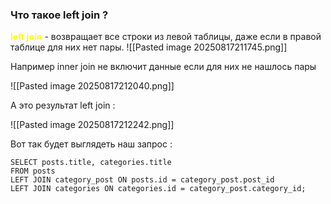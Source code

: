 ### Что такое left join ?
<font color="#ffff00">**<font color="#ffff00">left join</font></font>** - возвращает все строки из левой таблицы, даже если в правой таблице для них нет пары.
![[Pasted image 20250817211745.png]]

Например inner join не включит данные если для них не нашлось пары 

![[Pasted image 20250817212040.png]]

А это результат left join :

![[Pasted image 20250817212242.png]]

Вот так будет выглядеть наш запрос :

```mysql
SELECT posts.title, categories.title
FROM posts
LEFT JOIN category_post ON posts.id = category_post.post_id
LEFT JOIN categories ON categories.id = category_post.category_id;
```
